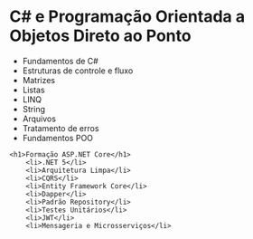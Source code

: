 <body>
    <h1>C# e Programação Orientada a Objetos Direto ao Ponto</h1>
    <ul>
        <li>Fundamentos de C#</li>
        <li>Estruturas de controle e fluxo</li>
        <li>Matrizes</li>
        <li>Listas</li>
        <li>LINQ</li>
        <li>String</li>
        <li>Arquivos</li>
        <li>Tratamento de erros</li>
        <li>Fundamentos POO</li>
    </ul>
    
    <h1>Formação ASP.NET Core</h1>
        <li>.NET 5</li>
        <li>Arquitetura Limpa</li>
        <li>CQRS</li>
        <li>Entity Framework Core</li>
        <li>Dapper</li>
        <li>Padrão Repository</li>
        <li>Testes Unitários</li>
        <li>JWT</li>
        <li>Mensageria e Microsserviços</li>
</body>
